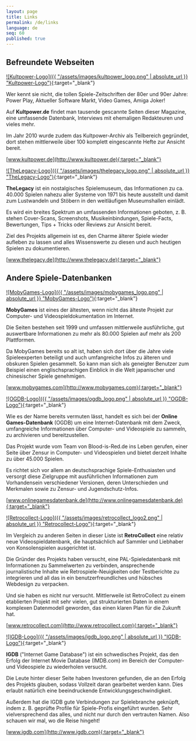 ```yaml
---
layout: page
title: Links
permalink: /de/links
language: de
seq: 60
published: true
---
```


## Befreundete Webseiten

[![Kultpower-Logo]({{ "/assets/images/kultpower_logo.png" | absolute_url }} "Kultpower-Logo")](http://www.kultpower.de){:target="_blank"}

Wer kennt sie nicht, die tollen Spiele-Zeitschriften der 80er und 90er Jahre: Power Play, Aktueller Software Markt, Video Games, Amiga Joker! 

Auf **Kultpower.de** findet man tausende gescannte Seiten dieser Magazine, eine umfassende Datenbank, Interviews mit ehemaligen Redakteuren und vieles mehr. 

Im Jahr 2010 wurde zudem das Kultpower-Archiv als Teilbereich gegründet, dort stehen mittlerweile über 100 komplett eingescannte Hefte zur Ansicht bereit.

[www.kultpower.de](http://www.kultpower.de){:target="_blank"}


 [![TheLegacy-Logo]({{ "/assets/images/thelegacy_logo.png" | absolute_url }} "TheLegacy-Logo")](http://www.thelegacy.de){:target="_blank"}

**TheLegacy** ist ein nostalgisches Spielemuseum, das Informationen zu ca. 40.000 Spielen nahezu aller Systeme von 1971 bis heute ausstellt und damit zum Lustwandeln und Stöbern in den weitläufigen Museumshallen einlädt.

Es wird ein breites Spektrum an umfassenden Informationen geboten, z. B. stehen Cover-Scans, Screenshots, Musikeinbindungen, Spiele-Facts, Bewertungen, Tips + Tricks oder Reviews zur Ansicht bereit.

Ziel des Projekts allgemein ist es, den Charme älterer Spiele wieder aufleben zu lassen und alles Wissenswerte zu diesen und auch heutigen Spielen zu dokumentieren. 

[www.thelegacy.de](http://www.thelegacy.de){:target="_blank"}



## Andere Spiele-Datenbanken

 [![MobyGames-Logo]({{ "/assets/images/mobygames_logo.png" | absolute_url }} "MobyGames-Logo")](http://www.mobygames.com){:target="_blank"}

**MobyGames** ist eines der ältesten, wenn nicht das älteste Projekt zur Computer- und Videospieldokumentation im Internet. 

Die Seiten bestehen seit 1999 und umfassen mittlerweile ausführliche, gut auswertbare Informationen zu mehr als 80.000 Spielen auf mehr als 200 Plattformen. 

Da MobyGames bereits so alt ist, haben sich dort über die Jahre viele Spieleexperten beteiligt und auch umfangreiche Infos zu älteren und obskuren Spielen gesammelt. So kann man sich als geneigter Benutzer zum Beispiel einen englischsprachigen Einblick in die Welt japanischer und chinesischer Spiele genehmigen. 

[www.mobygames.com](http://www.mobygames.com){:target="_blank"}



[![OGDB-Logo]({{ "/assets/images/ogdb_logo.png" | absolute_url }} "OGDB-Logo")](http://www.onlinegamesdatenbank.de){:target="_blank"}

Wie es der Name bereits vermuten lässt, handelt es sich bei der **Online Games-Datenbank** (OGDB) um eine Internet-Datenbank mit dem Zweck, umfangreiche Informationen über Computer- und Videospiele zu sammeln, zu archivieren und bereitzustellen.

Das Projekt wurde vom Team von Blood-is-Red.de ins Leben gerufen, einer Seite über Zensur in Computer- und Videospielen und bietet derzeit Inhalte zu über 45.000 Spielen.

Es richtet sich vor allem an deutschsprachige Spiele-Enthusiasten und versorgt diese Zielgruppe mit ausführlichen Informationen zum Vorhandensein verschiedener Versionen, deren Unterschieden und Merkmalen sowie zu Zensur- und Jugendschutz-Infos.

[www.onlinegamesdatenbank.de](http://www.onlinegamesdatenbank.de){:target="_blank"}



 [![Retrocollect-Logo]({{ "/assets/images/retrocollect_logo2.png" | absolute_url }} "Retrocollect-Logo")](http://www.retrocollect.com){:target="_blank"}

Im Vergleich zu anderen Seiten in dieser Liste ist **RetroCollect** eine relativ neue Videospieldatenbank, die hauptsächlich auf Sammler und Liebhaber von Konsolenspielen ausgerichtet ist.

Die Gründer des Projekts haben versucht, eine PAL-Spieledatenbank mit Informationen zu Sammelwerten zu verbinden, ansprechende journalistische Inhalte wie Retrospiele-Neuigkeiten oder Testberichte zu integrieren und all das in ein benutzerfreundliches und hübsches Webdesign zu verpacken.

Und sie haben es nicht nur versucht. Mittlerweile ist RetroCollect zu einem etablierten Projekt mit sehr vielen, gut strukturierten Daten in einem komplexen Datenmodell geworden, das einen klaren Plan für die Zukunft hat.

[www.retrocollect.com](http://www.retrocollect.com){:target="_blank"}



[![IGDB-Logo]({{ "/assets/images/igdb_logo.png" | absolute_url }} "IGDB-Logo")](http://www.igdb.com){:target="_blank"}

**IGDB** ("Internet Game Database") ist ein schwedisches Projekt, das den Erfolg der Internet Movie Database (IMDB.com) im Bereich der Computer- und Videospiele zu wiederholen versucht.

Die Leute hinter dieser Seite haben Investoren gefunden, die an den Erfolg des Projekts glauben, sodass Vollzeit daran gearbeitet werden kann. Dies erlaubt natürlich eine beeindruckende Entwicklungsgeschwindigkeit.

Außerdem hat die IGDB gute Verbindungen zur Spielebranche geknüpft, indem z. B. geprüfte Profile für Spiele-Profis eingeführt wurden. Sehr vielversprechend das alles, und nicht nur durch den vertrauten Namen. Also schauen wir mal, wo die Reise hingeht!

[www.igdb.com](http://www.igdb.com){:target="_blank"}

